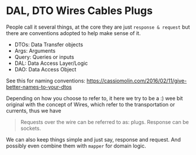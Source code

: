 # DAL, DTO Wires Cables Plugs

People call it several things, at the core they are just `response & request` but there are conventions adopted to help make sense of it.

- DTOs: Data Transfer objects
- Args: Arguments
- Query: Queries or inputs
- DAL: Data Access Layer/Logic
- DAO: Data Access Object

See this for naming conventions: <https://cassiomolin.com/2016/02/11/give-better-names-to-your-dtos>

Depending on how you choose to refer to, it here we try to be a :) wee bit original with the concept of Wires, which refer to the transportation or currents, thus we have

> Requests over the wire can be referred to as: plugs.
> Response can be sockets.

We can also keep things simple and just say, response and request. And possibly even combine them with `mapper` for domain logic.
